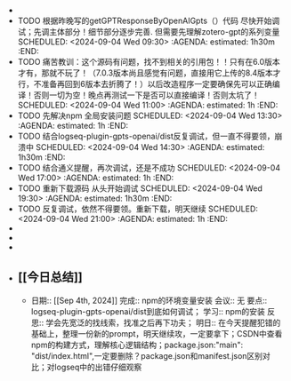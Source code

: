 -
- TODO 根据昨晚写的getGPTResponseByOpenAIGpts（）代码 尽快开始调试；先调主体部分！细节部分逐步完善. 但需要先理解zotero-gpt的系列变量  
  SCHEDULED: <2024-09-04 Wed 09:30>
  :AGENDA:
  estimated: 1h30m
  :END:
- TODO 痛苦教训：这个源码有问题，找不到相关的引用包！！只有在6.0版本才有，那就不玩了！（7.0.3版本尚且感觉有问题，直接用它上传的8.4版本才行，不准备再回到6版本去折腾了！）以后改造程序一定要确保先可以正确编译！否则一切为空！晚点再测试一下是否可以直接编译！否则太坑了！
  SCHEDULED: <2024-09-04 Wed 11:00>
  :AGENDA:
  estimated: 1h
  :END:
- TODO 先解决npm 全局安装问题
  SCHEDULED: <2024-09-04 Wed 13:30>
  :AGENDA:
  estimated: 1h
  :END:
- TODO 结合logseq-plugin-gpts-openai/dist反复调试，但一直不得要领，崩溃中
  SCHEDULED: <2024-09-04 Wed 14:30>
  :AGENDA:
  estimated: 1h30m
  :END:
- TODO 结合通义提醒，再次调试，还是不成功
  SCHEDULED: <2024-09-04 Wed 17:00>
  :AGENDA:
  estimated: 1h
  :END:
- TODO 重新下载源码  从头开始调试
  SCHEDULED: <2024-09-04 Wed 19:30>
  :AGENDA:
  estimated: 1h30m
  :END:
- TODO 反复调试，依然不得要领。重新下载，明天继续
  SCHEDULED: <2024-09-04 Wed 21:00>
  :AGENDA:
  estimated: 1h
  :END:
-
-
-
- ## [[今日总结]]
	- 日期:: [[Sep 4th, 2024]]
	  完成:: npm的环境变量安装
	  会议:: 无
	  要点:: logseq-plugin-gpts-openai/dist到底如何调试；
	  学习:: npm的安装
	  反思:: 学会先宽泛的找线索，找准之后再下功夫；
	  明日:: 在今天提醒犯错的基础上，整理一份新的prompt，明天继续攻，一定要拿下；CSDN中查看npm的构建方式，理解核心逻辑结构；package.json:"main": "dist/index.html",一定要删除？package.json和manifest.json区别对比；对logseq中的出错仔细观察